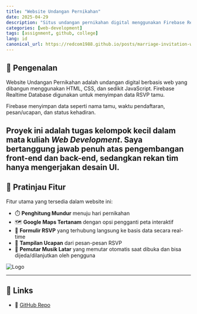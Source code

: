 ```yaml
---
title: "Website Undangan Pernikahan"
date: 2025-04-29
description: "Situs undangan pernikahan digital menggunakan Firebase Realtime Database."
categories: [web-development]
tags: [assignment, github, college]
lang: id
canonical_url: https://redcom1988.github.io/posts/marriage-invitation-website-id/
---
```


## 🚀 Pengenalan

Website Undangan Pernikahan adalah undangan digital berbasis web yang dibangun menggunakan HTML, CSS, dan sedikit JavaScript. Firebase Realtime Database digunakan untuk menyimpan data RSVP tamu.

Firebase menyimpan data seperti nama tamu, waktu pendaftaran, pesan/ucapan, dan status kehadiran.

Proyek ini adalah tugas kelompok kecil dalam mata kuliah *Web Development*. Saya bertanggung jawab penuh atas pengembangan front-end dan back-end, sedangkan rekan tim hanya mengerjakan desain UI.
---

## 📸 Pratinjau Fitur

Fitur utama yang tersedia dalam website ini:

- ⏱️ **Penghitung Mundur** menuju hari pernikahan
- 🗺️ **Google Maps Tertanam** dengan opsi pengganti peta interaktif
- 📝 **Formulir RSVP** yang terhubung langsung ke basis data secara real-time
- 💌 **Tampilan Ucapan** dari pesan-pesan RSVP
- 🎵 **Pemutar Musik Latar** yang memutar otomatis saat dibuka dan bisa dijeda/dilanjutkan oleh pengguna

<div>
  <img src="/assets/img/marriageinvite/full-web.png" alt="Logo" />
</div>

---

## 📎 Links
- 🔗 [GitHub Repo](https://github.com/Redcom1988/marriage-invitation-website)